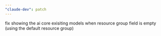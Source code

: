 ```yaml
---
"claude-dev": patch
---
```


fix showing the ai core exisiting models when resource group field is empty (using the default resource group)
